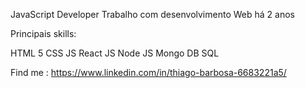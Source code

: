 JavaScript Developer 
Trabalho com desenvolvimento Web há 2 anos 

Principais skills: 

HTML 5
CSS
JS
React JS
Node JS
Mongo DB
SQL

Find me : https://www.linkedin.com/in/thiago-barbosa-6683221a5/
